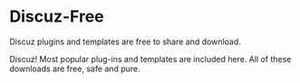 # Discuz-Free
Discuz plugins and templates are free to share and download.

Discuz! Most popular plug-ins and templates are included here. All of these downloads are free, safe and pure.
